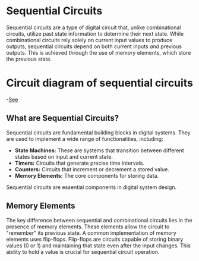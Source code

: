 # Sequential Circuits

Sequential circuits are a type of digital circuit that, unlike combinational circuits, utilize past state information to determine their next state.  While combinational circuits rely solely on current input values to produce outputs, sequential circuits depend on both current inputs *and* previous outputs. This is achieved through the use of memory elements, which store the previous state.


# <b>Circuit diagram of sequential circuits</b>
-[See](https://excalidraw.com/#json=qjiLqyats7sQh4ojLY2KC,V6fDvvqYtITJH99nQDMz-g)

## What are Sequential Circuits?

Sequential circuits are fundamental building blocks in digital systems. They are used to implement a wide range of functionalities, including:

* **State Machines:**  These are systems that transition between different states based on input and current state.
* **Timers:** Circuits that generate precise time intervals.
* **Counters:** Circuits that increment or decrement a stored value.
* **Memory Elements:**  The core components for storing data.

Sequential circuits are essential components in digital system design.

## Memory Elements

The key difference between sequential and combinational circuits lies in the presence of memory elements.  These elements allow the circuit to "remember" its previous state.  A common implementation of memory elements uses flip-flops.  Flip-flops are circuits capable of storing binary values (0 or 1) and maintaining that state even after the input changes.  This ability to hold a value is crucial for sequential circuit operation.

